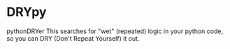 DRYpy
=====

pythonDRYer  This searches for "wet" (repeated) logic in your python code, so you can DRY (Don't Repeat Yourself) it out.
